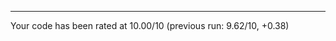 
-------------------------------------------------------------------
Your code has been rated at 10.00/10 (previous run: 9.62/10, +0.38)

